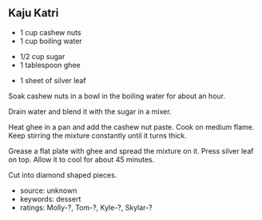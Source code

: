 Kaju Katri
----------

- 1 cup cashew nuts
- 1 cup boiling water
<!-- -->
- 1/2 cup sugar
- 1 tablespoon ghee
<!-- -->
- 1 sheet of silver leaf

Soak cashew nuts in a bowl in the boiling water for about an hour.

Drain water and blend it with the sugar in a mixer.

Heat ghee in a pan and add the cashew nut paste.  Cook on medium
flame.  Keep stirring the mixture constantly until it turns thick.

Grease a flat plate with ghee and spread the mixture on it.
Press silver leaf on top.  Allow it to cool for about 45 minutes.

Cut into diamond shaped pieces.

- source: unknown
- keywords: dessert
- ratings: Molly-?, Tom-?, Kyle-?, Skylar-?
